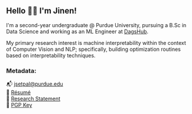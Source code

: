 ## Hello 👋🏼 I'm Jinen!

I'm a second-year undergraduate @ Purdue University, pursuing a B.Sc in Data Science and working as an ML Engineer at [DagsHub](https://dagshub.com/).

My primary research interest is machine interpretability within the context of Computer Vision and NLP; specifically, building optimization routines based on interpretability techniques.

### Metadata:
📬 jsetpal@purdue.edu\
💾 [Résumé](https://jinensetpal.github.io/ftp/resume.pdf)\
📝 [Research Statement](https://jinensetpal.github.io/ftp/research-statement.pdf)\
🔑 [PGP Key](https://jinensetpal.github.io/ftp/0x68B934C7-pub.asc)
